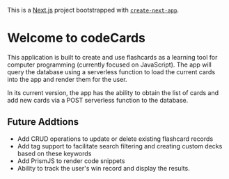This is a [Next.js](https://nextjs.org/) project bootstrapped with [`create-next-app`](https://github.com/vercel/next.js/tree/canary/packages/create-next-app).

# Welcome to codeCards

This application is built to create and use flashcards as a learning tool for computer programming (currently focused on JavaScript). The app will query the database using a serverless function to load the current cards into the app and render them for the user.

In its current version, the app has the ability to obtain the list of cards and add new cards via a POST serverless function to the database.

## Future Addtions

- Add CRUD operations to update or delete existing flashcard records
- Add tag support to facilitate search filtering and creating custom decks based on these keywords
- Add PrismJS to render code snippets
- Ability to track the user's win record and display the results.
